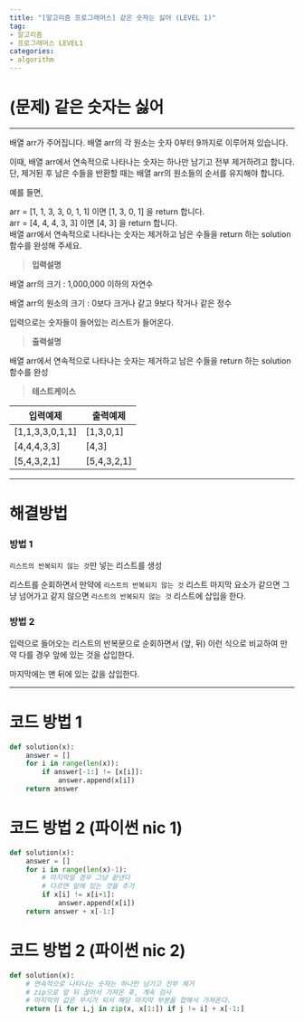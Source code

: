 ```yaml
---
title: "[알고리즘 프로그래머스] 같은 숫자는 싫어 (LEVEL 1)"
tag:
- 알고리즘
- 프로그래머스 LEVEL1
categories:
- algorithm
---
```


# (문제) 같은 숫자는 싫어

---

배열 arr가 주어집니다. 배열 arr의 각 원소는 숫자 0부터 9까지로 이루어져 있습니다.

이때, 배열 arr에서 연속적으로 나타나는 숫자는 하나만 남기고 전부 제거하려고 합니다.<br>
단, 제거된 후 남은 수들을 반환할 때는 배열 arr의 원소들의 순서를 유지해야 합니다.

예를 들면,

arr = [1, 1, 3, 3, 0, 1, 1] 이면 [1, 3, 0, 1] 을 return 합니다.<br>
arr = [4, 4, 4, 3, 3] 이면 [4, 3] 을 return 합니다.<br>
배열 arr에서 연속적으로 나타나는 숫자는 제거하고 남은 수들을 return 하는 solution 함수를 완성해 주세요.

> **입력설명**

배열 arr의 크기 : 1,000,000 이하의 자연수

배열 arr의 원소의 크기 : 0보다 크거나 같고 9보다 작거나 같은 정수

입력으로는 숫자들이 들어있는 리스트가 들어온다.

> **출력설명**

배열 arr에서 연속적으로 나타나는 숫자는 제거하고 남은 수들을 return 하는 solution 함수를 완성

> **테스트케이스**
 

| 입력예제 | 출력예제 |
| -------- | -------- | 
| [1,1,3,3,0,1,1] | [1,3,0,1] | 
| [4,4,4,3,3]	| [4,3] | 
| [5,4,3,2,1] | [5,4,3,2,1] | 

---
# 해결방법

### 방법 1

`리스트의 반복되지 않는 것`만 넣는 리스트를 생성

리스트를 순회하면서 만약에 `리스트의 반복되지 않는 것` 리스트 마지막 요소가 같으면 그냥 넘어가고 같지 않으면 `리스트의 반복되지 않는 것` 리스트에 삽입을 한다.

### 방법 2

입력으로 들어오는 리스트의 반복문으로 순회하면서 (앞, 뒤) 이런 식으로 비교하여 만약 다를 경우 앞에 있는 것을 삽입한다.

마지막에는 맨 뒤에 있는 값을 삽입한다.

---
# 코드 방법 1
```python
def solution(x):
    answer = []
    for i in range(len(x)):
        if answer[-1:] != [x[i]]:
            answer.append(x[i])
    return answer
```


# 코드 방법 2 (파이썬 nic 1)
```python
def solution(x):
    answer = []
    for i in range(len(x)-1):
        # 마지막일 경우 그냥 끝낸다
        # 다르면 앞에 있는 것을 추가
        if x[i] != x[i+1]:
            answer.append(x[i])
    return answer + x[-1:]
```

# 코드 방법 2 (파이썬 nic 2)
```python
def solution(x):
    # 연속적으로 나타나는 숫자는 하나만 남기고 전부 제거
    # zip으로 앞 뒤 끊어서 가져온 후, 계속 검사
    # 마지막의 값은 무시가 되서 해당 마지막 부분을 합해서 가져온다.
    return [i for i,j in zip(x, x[1:]) if j != i] + x[-1:]
```
